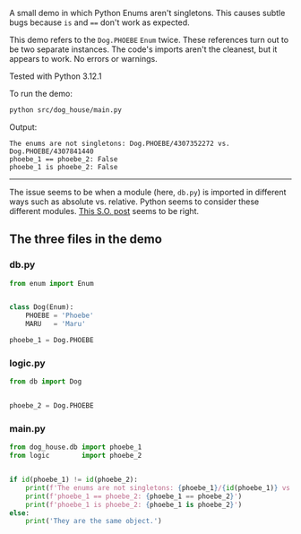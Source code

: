 A small demo in which Python Enums aren't singletons.
This causes subtle bugs because `is` and `==` don't
work as expected.

This demo refers to the `Dog.PHOEBE` `Enum` twice. These
references turn out to be two separate instances. The code's
imports aren't the cleanest, but it appears to work. No errors
or warnings. 

Tested with Python 3.12.1

To run the demo:

```bash
python src/dog_house/main.py
```

Output:

```
The enums are not singletons: Dog.PHOEBE/4307352272 vs. Dog.PHOEBE/4307841440
phoebe_1 == phoebe_2: False
phoebe_1 is phoebe_2: False
```

---

The issue seems to be when a module (here, `db.py`) is imported in different ways
such as absolute vs. relative. Python seems to consider these different modules.
[This S.O. post](https://stackoverflow.com/questions/40371360/imported-enum-class-is-not-comparing-equal-to-itself/40371452) seems to be right.

## The three files in the demo

### db.py

```python
from enum import Enum


class Dog(Enum):
    PHOEBE = 'Phoebe'
    MARU   = 'Maru'

phoebe_1 = Dog.PHOEBE
```

### logic.py

```python
from db import Dog


phoebe_2 = Dog.PHOEBE
```

### main.py

```python
from dog_house.db import phoebe_1
from logic        import phoebe_2


if id(phoebe_1) != id(phoebe_2):
    print(f'The enums are not singletons: {phoebe_1}/{id(phoebe_1)} vs. {phoebe_2}/{id(phoebe_2)}')
    print(f'phoebe_1 == phoebe_2: {phoebe_1 == phoebe_2}')
    print(f'phoebe_1 is phoebe_2: {phoebe_1 is phoebe_2}')
else:
    print('They are the same object.')
```
